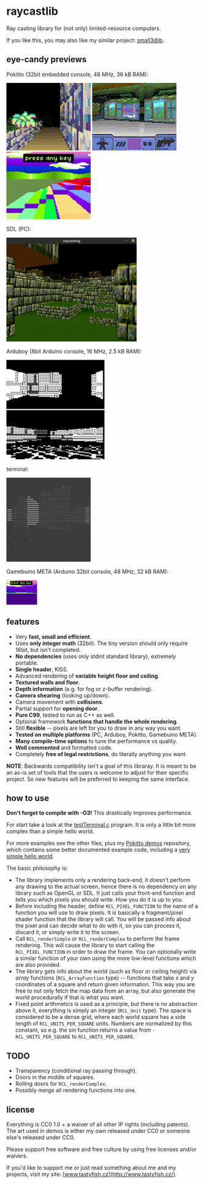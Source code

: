 # raycastlib

Ray casting library for (not only) limited-resource computers.

If you like this, you may also like my similar project: [small3dlib](https://gitlab.com/drummyfish/small3dlib).

eye-candy previews
------------------

Pokitto (32bit embedded console, 48 MHz, 36 kB RAM):

![](/media/pokitto1.gif)
![](/media/pokitto2.gif)
![](/media/pokitto3.gif)

SDL (PC):

![](/media/sdl.gif)

Arduboy (8bit Arduino console, 16 MHz, 2.5 kB RAM):

![](/media/arduboy.gif)
![](/media/arduboy2.gif)

terminal:

![](/media/terminal.gif)

Gamebuino META (Arduino 32bit console, 48 MHz, 32 kB RAM):

![](/media/gamebuino.gif)

features
--------

- Very **fast, small and efficient**.
- Uses **only integer math** (32bit). The tiny version should only require 16bit, but isn't completed.
- **No dependencies** (uses only stdint standard library), extremely portable.
- **Single header**, KISS.
- Advanced rendering of **variable height floor and ceiling**.
- **Textured walls and floor**.
- **Depth information** (e.g. for fog or z-buffer rendering).
- **Camera shearing** (looking up/down).
- Camera movement with **collisions**.
- Partial support for **opening door**.
- **Pure C99**, tested to run as C++ as well.
- Optional framework **functions that handle the whole rendering**.
- Still **flexible** -- pixels are left for you to draw in any way you want.
- **Tested on multiple platforms** (PC, Arduboy, Pokitto, Gamebuino META).
- **Many compile-time options** to tune the performance vs quality.
- **Well commented** and formatted code.
- Completely **free of legal restrictions**, do literally anything you want.

**NOTE**: Backwards compatibility isn't a goal of this libraray. It is meant to
be an as-is set of tools that the users is welcome to adjust for their
specific project. So new features will be preferred to keeping the same
interface.

how to use
----------

**Don't forget to compile with -O3!** This drastically improves performance.

For start take a look at the [testTerminal.c](https://gitlab.com/drummyfish/raycastlib/blob/master/programs/testTerminal.c) program.
It is only a little bit more complex than a simple hello world.

For more examples see the other files, plus my [Pokitto demos](https://gitlab.com/drummyfish/Pokitto-Raycasting) repository,
which contains some better documented example code, including a [very simple hello world](https://gitlab.com/drummyfish/Pokitto-Raycasting/blob/master/helloRay.cpp).

The basic philosophy is:

- The library implements only a rendering back-end, it doesn't perform any drawing to the actual screen,
  hence there is no dependency on any library such as OpenGL or SDL. It just calls your front-end function
  and tells you which pixels you should write. How you do it is up to you.
- Before including the header, define `RCL_PIXEL_FUNCTION` to the name of a function you will use to
  draw pixels. It is basically a fragment/pixel shader function that the library will call. You will
  be passed info about the pixel and can decide what to do with it, so you can process it, discard it,
  or simply write it to the screen.
- Call `RCL_renderSimple` or `RCL_renderComplex` to perform the frame rendering. This will cause the
  library to start calling the `RCL_PIXEL_FUNCTION` in order to draw the frame. You can optionally write
  a similar function of your own using the more low-level functions which are also provided.
- The library gets info about the world (such as floor or ceiling height) via *array* functions
  (`RCL_ArrayFunction` type) -- functions that take *x* and *y* coordinates of a square and return given
  information. This way you are free to not only fetch the map data from an array, but also generate
  the world procedurally if that is what you want.
- Fixed point arithmetics is used as a principle, but there is no abstraction above it, everything is simply
  an integer (`RCL_Unit` type). The space is considered to be a dense grid, where each world square
  has a side length of `RCL_UNITS_PER_SQUARE` units. Numbers are normalized by this constant, so e.g.
  the sin function returns a value from `-RCL_UNITS_PER_SQUARE` to `RCL_UNITS_PER_SQUARE`.

TODO
----

- Transparency (conditional ray passing through).
- Doors in the middle of squares.
- Rolling doors for `RCL_renderComplex`.
- Possibly merge all rendering functions into one.

license
-------

Everything is CC0 1.0 + a waiver of all other IP rights (including patents). The art used in demos is either my own released under CC0 or someone else's released under CC0.

Please support free software and free culture by using free licenses and/or waivers.

If you'd like to support me or just read something about me and my projects, visit my site: [www.tastyfish.cz](http://www.tastyfish.cz/).